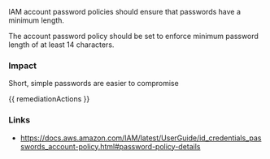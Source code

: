 
IAM account password policies should ensure that passwords have a minimum length. 

The account password policy should be set to enforce minimum password length of at least 14 characters.

### Impact
Short, simple passwords are easier to compromise

<!-- DO NOT CHANGE -->
{{ remediationActions }}

### Links
- https://docs.aws.amazon.com/IAM/latest/UserGuide/id_credentials_passwords_account-policy.html#password-policy-details


